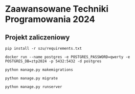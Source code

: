 # Zaawansowane Techniki Programowania 2024
## Projekt zaliczeniowy

```
pip install -r szu/requirements.txt
```

```
docker run --name postgres -e POSTGRES_PASSWORD=qwerty -e POSTGRES_DB=ztp2024 -p 5432:5432 -d postgres
```

```
python manage.py makemigrations
```

```
python manage.py migrate
```

```
python manage.py runserver
```
